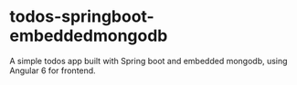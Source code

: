 # todos-springboot-embeddedmongodb
A simple todos app built with Spring boot and embedded mongodb, using Angular 6 for frontend.
